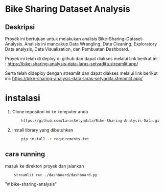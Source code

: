 # Bike Sharing Dataset Analysis

## Deskripsi
Proyek ini bertujuan untuk melakukan analisis Bike-Sharing-Dataset-Analysis. Analisis ini mancakup Data Wrangling, Data Cleaning, Exploratory Data analysis, Data Visualization, dan Pembuatan Dashboard. 

Proyek ini telah di deploy di github dan dapat diakses melalui link berikut ini : 
https://bike-sharing-analysis-data-laras-setyadita.streamlit.app/


Serta telah dideploy dengan streamlit dan dapat diakses melalui link berikut ini:
https://bike-sharing-analysis-data-laras-setyadita.streamlit.app/


# instalasi

1. Clone repositori ini ke komputer anda
    ```bash
        https://github.com/LarasSetyadita/Bike-Sharing-Analysis-Data.git
    ```

2. install library yang dibutuhkan 
    ```bash
        pip install -r requirements.txt
    ```

## cara running

masuk ke direktori proyek dan jalankan 
```bash
    streamlit run ./dashboard/dashboard.py
```
"# bike-sharing-analysis" 